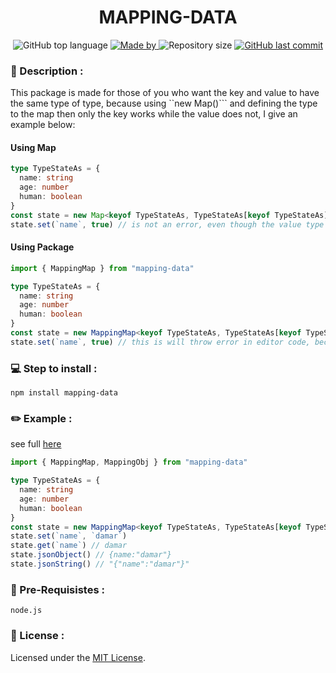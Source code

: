 <h1 align="center">
    MAPPING-DATA
</h1>

<p align="center">
  <img alt="GitHub top language" src="https://img.shields.io/github/languages/top/damartripamungkas/mapping-data?color=04D361&labelColor=000000">
  
  <a href="#">
    <img alt="Made by" src="https://img.shields.io/static/v1?label=made%20by&message=damartripamungkas&color=04D361&labelColor=000000">
  </a>
  
  <img alt="Repository size" src="https://img.shields.io/github/repo-size/damartripamungkas/mapping-data?color=04D361&labelColor=000000">
  
  <a href="#">
    <img alt="GitHub last commit" src="https://img.shields.io/github/last-commit/damartripamungkas/mapping-data?color=04D361&labelColor=000000">
  </a>
</p>

### 📖 Description :

This package is made for those of you who want the key and value to have the same type of type, because using ``new Map()``` and defining the type to the map then only the key works while the value does not, I give an example below:

#### Using Map

```typescript
type TypeStateAs = {
  name: string
  age: number
  human: boolean
}
const state = new Map<keyof TypeStateAs, TypeStateAs[keyof TypeStateAs]>()
state.set(`name`, true) // is not an error, even though the value type is not boolean. expect this to be an error
```

#### Using Package

```typescript
import { MappingMap } from "mapping-data"

type TypeStateAs = {
  name: string
  age: number
  human: boolean
}
const state = new MappingMap<keyof TypeStateAs, TypeStateAs[keyof TypeStateAs], TypeStateAs>()
state.set(`name`, true) // this is will throw error in editor code, because value type `name` is string
```

### 💻 Step to install :

```
npm install mapping-data
```

### ✏️ Example :

see full [here](./test/test.js)

```typescript
import { MappingMap, MappingObj } from "mapping-data"

type TypeStateAs = {
  name: string
  age: number
  human: boolean
}
const state = new MappingMap<keyof TypeStateAs, TypeStateAs[keyof TypeStateAs], TypeStateAs>()
state.set(`name`, `damar`)
state.get(`name`) // damar
state.jsonObject() // {name:"damar"}
state.jsonString() // "{"name":"damar"}"
```

### 🧾 Pre-Requisistes :

```
node.js
```

### 📝 License :

Licensed under the [MIT License](./LICENSE).
